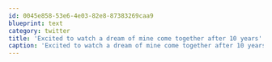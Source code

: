 ```yaml
---
id: 0045e858-53e6-4e03-82e8-87383269caa9
blueprint: text
category: twitter
title: 'Excited to watch a dream of mine come together after 10 years'
caption: 'Excited to watch a dream of mine come together after 10 years'
---
```

